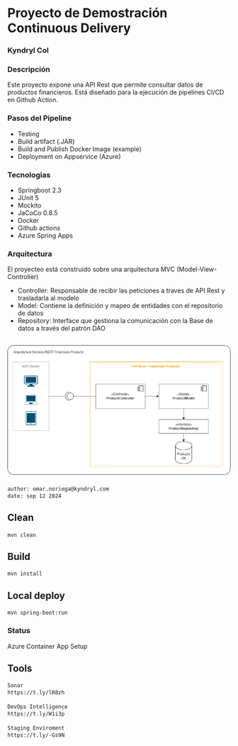 # Proyecto de Demostración Continuous Delivery
### Kyndryl Col

### Descripción
Este proyecto expone una API Rest que permite consultar datos de productos financieros.
Está diseñado para la ejecución de pipelines CI/CD en Github Action. 

### Pasos del Pipeline

- Testing
- Build artifact (.JAR)
- Build and Publish Docker Image (example)
- Deployment on Appservice (Azure)

### Tecnologias

- Springboot 2.3
- JUnit 5
- Mockito
- JaCoCo 0.8.5
- Docker
- Github actions
- Azure Spring Apps

### Arquitectura
El proyecteo está construido sobre una arquitectura MVC (Model-View-Controller)

- Controller: Responsable de recibir las peticiones a traves de API Rest y trasladarla al modelo
- Model: Contiene la definición y mapeo de entidades con el repositorio de datos
- Repository: Interface que gestiona la comunicación con la Base de datos a través del patrón DAO 

![Diagrama de Arquitectura](docs/diagrama-arquitectura.drawio.png)
---
    author: omar.noriega@kyndryl.com
    date: sep 12 2024


## Clean
    mvn clean

## Build
    mvn install
    
## Local deploy
    mvn spring-boot:run

### Status
Azure Container App Setup

## Tools
    Sonar
    https://t.ly/lR8zh
    
    DevOps Intelligence
    https://t.ly/W1i3p

    Staging Enviroment
    https://t.ly/-Gs9N